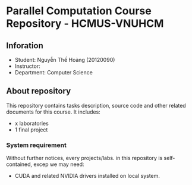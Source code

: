 # Parallel Computation Course Repository - HCMUS-VNUHCM

## Inforation

- Student: Nguyễn Thế Hoàng (20120090)
- Instructor:
- Department: Computer Science

## About repository

This repository contains tasks description, source code and other related documents for this course. It includes:

- x laboratories
- 1 final project

### System requirement

Without further notices, every projects/labs. in this repository is self-contained, excep we may need:

- CUDA and related NVIDIA drivers installed on local system.
